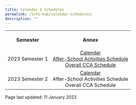 ```yaml
---
title: Calendar & Schedules
permalink: /info-hub/calendar-schedules/
description: ""
---
```

<table>
<tbody>
<tr>
<th style="text-align: center;">
<p>Semester</p>
</th>
<th style="text-align: center;">
<p>Annex</p>
</th>
</tr>
<tr>
<td style="text-align: center;">
<p>2023 Semester 1</p>
</td>
<td style="text-align: center;">
<a href="https://drive.google.com/file/d/1ra6qhR_UwKkmTmri8NflJJKzlKCtxtwU/view" target="_blank" rel="noopener">Calendar</a><br>
<a href="https://drive.google.com/file/d/1gMVzN-BSX4MhnbSRYSGjZn93VDyf3Wyo/view" target="_blank" rel="noopener">After-School Activities Schedule</a><br>
<a href="https://drive.google.com/file/d/1nbFscFognkKyl3jHP049RBRiyzT1aEWE/view" target="_blank" rel="noopener">Overall CCA Schedule</a>
</td>
</tr>
<tr>
<td style="text-align: center;">
<p>2023 Semester 2</p>
</td>
<td style="text-align: center;">
<a href="https://drive.google.com/file/d/1Um9AN8V3-O58T9ajIi2_cmQVMs4Nmrsi/view?usp=sharing" target="_blank" rel="noopener">Calendar</a><br>
After-School Activities Schedule<br>
Overall CCA Schedule
</td>
</tr>
</tbody>
</table>
<p></p>
<p></p>
<p>Page last updated: 11 January 2023</p>